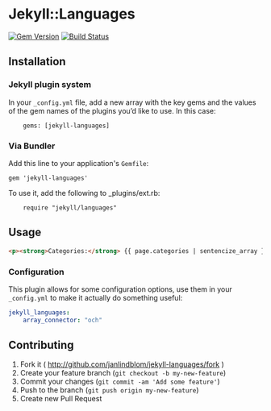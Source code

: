 # Jekyll::Languages

[![Gem Version](https://badge.fury.io/rb/jekyll-languages.png)](http://badge.fury.io/rb/jekyll-languages)
[![Build Status](https://travis-ci.org/janlindblom/jekyll-languages.png?branch=master)](https://travis-ci.org/janlindblom/jekyll-languages)

## Installation

### Jekyll plugin system

In your `_config.yml` file, add a new array with the key gems and the values of the gem names of the plugins you’d like to use. In this case:

		gems: [jekyll-languages]

### Via Bundler

Add this line to your application's `Gemfile`:

    gem 'jekyll-languages'

To use it, add the following to _plugins/ext.rb:

		require "jekyll/languages"

## Usage

```html
<p><strong>Categories:</strong> {{ page.categories | sentencize_array }}</p>
```

### Configuration

This plugin allows for some configuration options, use them in your `_config.yml` to make it actually do something useful:

```yaml
jekyll_languages:
	array_connector: "och"
```

## Contributing

1. Fork it ( http://github.com/janlindblom/jekyll-languages/fork )
2. Create your feature branch (`git checkout -b my-new-feature`)
3. Commit your changes (`git commit -am 'Add some feature'`)
4. Push to the branch (`git push origin my-new-feature`)
5. Create new Pull Request
